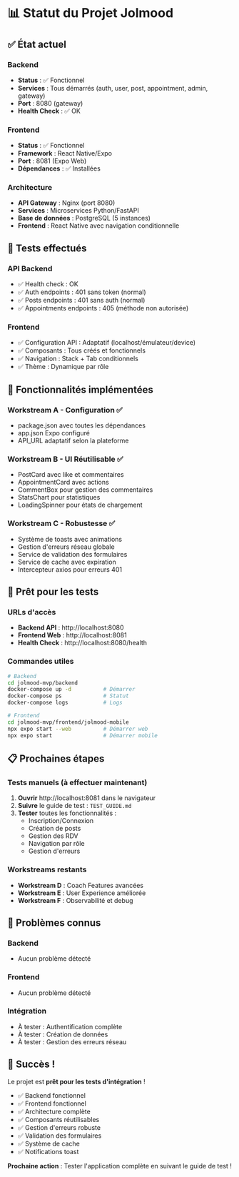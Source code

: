 # 📊 Statut du Projet Jolmood

## ✅ État actuel

### Backend

- **Status** : ✅ Fonctionnel
- **Services** : Tous démarrés (auth, user, post, appointment, admin, gateway)
- **Port** : 8080 (gateway)
- **Health Check** : ✅ OK

### Frontend

- **Status** : ✅ Fonctionnel
- **Framework** : React Native/Expo
- **Port** : 8081 (Expo Web)
- **Dépendances** : ✅ Installées

### Architecture

- **API Gateway** : Nginx (port 8080)
- **Services** : Microservices Python/FastAPI
- **Base de données** : PostgreSQL (5 instances)
- **Frontend** : React Native avec navigation conditionnelle

## 🧪 Tests effectués

### API Backend

- ✅ Health check : OK
- ✅ Auth endpoints : 401 sans token (normal)
- ✅ Posts endpoints : 401 sans auth (normal)
- ✅ Appointments endpoints : 405 (méthode non autorisée)

### Frontend

- ✅ Configuration API : Adaptatif (localhost/émulateur/device)
- ✅ Composants : Tous créés et fonctionnels
- ✅ Navigation : Stack + Tab conditionnels
- ✅ Thème : Dynamique par rôle

## 🎯 Fonctionnalités implémentées

### Workstream A - Configuration ✅

- package.json avec toutes les dépendances
- app.json Expo configuré
- API_URL adaptatif selon la plateforme

### Workstream B - UI Réutilisable ✅

- PostCard avec like et commentaires
- AppointmentCard avec actions
- CommentBox pour gestion des commentaires
- StatsChart pour statistiques
- LoadingSpinner pour états de chargement

### Workstream C - Robustesse ✅

- Système de toasts avec animations
- Gestion d'erreurs réseau globale
- Service de validation des formulaires
- Service de cache avec expiration
- Intercepteur axios pour erreurs 401

## 🚀 Prêt pour les tests

### URLs d'accès

- **Backend API** : http://localhost:8080
- **Frontend Web** : http://localhost:8081
- **Health Check** : http://localhost:8080/health

### Commandes utiles

```bash
# Backend
cd jolmood-mvp/backend
docker-compose up -d          # Démarrer
docker-compose ps             # Statut
docker-compose logs           # Logs

# Frontend
cd jolmood-mvp/frontend/jolmood-mobile
npx expo start --web          # Démarrer web
npx expo start                # Démarrer mobile
```

## 📋 Prochaines étapes

### Tests manuels (à effectuer maintenant)

1. **Ouvrir** http://localhost:8081 dans le navigateur
2. **Suivre** le guide de test : `TEST_GUIDE.md`
3. **Tester** toutes les fonctionnalités :
   - Inscription/Connexion
   - Création de posts
   - Gestion des RDV
   - Navigation par rôle
   - Gestion d'erreurs

### Workstreams restants

- **Workstream D** : Coach Features avancées
- **Workstream E** : User Experience améliorée
- **Workstream F** : Observabilité et debug

## 🐛 Problèmes connus

### Backend

- Aucun problème détecté

### Frontend

- Aucun problème détecté

### Intégration

- À tester : Authentification complète
- À tester : Création de données
- À tester : Gestion des erreurs réseau

## 🎉 Succès !

Le projet est **prêt pour les tests d'intégration** !

- ✅ Backend fonctionnel
- ✅ Frontend fonctionnel
- ✅ Architecture complète
- ✅ Composants réutilisables
- ✅ Gestion d'erreurs robuste
- ✅ Validation des formulaires
- ✅ Système de cache
- ✅ Notifications toast

**Prochaine action** : Tester l'application complète en suivant le guide de test !







